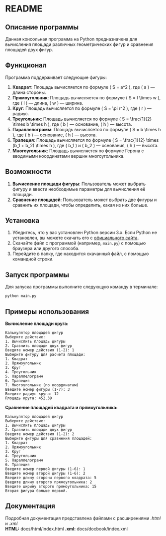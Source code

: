 # README

## Описание программы

Данная консольная программа на Python предназначена для вычисления площади различных геометрических фигур и сравнения площадей двух фигур.

## Функционал

Программа поддерживает следующие фигуры:

1. **Квадрат**: Площадь вычисляется по формуле \( S = a^2 \), где \( a \) — длина стороны.
2. **Прямоугольник**: Площадь вычисляется по формуле \( S = l \times w \), где \( l \) — длина, \( w \) — ширина.
3. **Круг**: Площадь вычисляется по формуле \( S = \pi r^2 \), где \( r \) — радиус.
4. **Треугольник**: Площадь вычисляется по формуле \( S = \frac{1}{2} \times b \times h \), где \( b \) — основание, \( h \) — высота.
5. **Параллелограмм**: Площадь вычисляется по формуле \( S = b \times h \), где \( b \) — основание, \( h \) — высота.
6. **Трапеция**: Площадь вычисляется по формуле \( S = \frac{1}{2} \times (b_1 + b_2) \times h \), где \( b_1 \) и \( b_2 \) — основания, \( h \) — высота.
7. **Многоугольник**: Площадь вычисляется по формуле Герона с вводимыми координатами вершин многоугольника.

## Возможности

1. **Вычисление площади фигуры**: Пользователь может выбрать фигуру и ввести необходимые параметры для вычисления её площади.
2. **Сравнение площадей**: Пользователь может выбрать две фигуры и сравнить их площади, чтобы определить, какая из них больше.

## Установка

1. Убедитесь, что у вас установлен Python версии 3.x. Если Python не установлен, вы можете скачать его с [официального сайта](https://www.python.org/downloads/).
2. Скачайте файл с программой (например, `main.py`) с помощью браузера или другого способа.
3. Перейдите в папку, где находится скачанный файл, с помощью командной строки.

## Запуск программы

Для запуска программы выполните следующую команду в терминале:

```bash
python main.py
```

## Примеры использования

**Вычисление площади круга:**

```
Калькулятор площадей фигур
Выберите действие:
1. Вычислить площадь фигуры
2. Сравнить площади двух фигур
Введите номер действия (1-2): 1
Выберите фигуру для расчета площади:
1. Квадрат
2. Прямоугольник
3. Круг
4. Треугольник
5. Параллелограмм
6. Трапеция
7. Многоугольник (по координатам)
Введите номер фигуры (1-7): 3
Введите радиус круга: 12
Площадь круга: 452.39
```

**Сравнение площадей квадрата и прямоугольника:**

```
Калькулятор площадей фигур
Выберите действие:
1. Вычислить площадь фигуры
2. Сравнить площади двух фигур
Введите номер действия (1-2): 2
Выберите фигуры для сравнения площадей:
1. Квадрат
2. Прямоугольник
3. Круг
4. Треугольник
5. Параллелограмм
6. Трапеция
Введите номер первой фигуры (1-6): 1
Введите номер второй фигуры (1-6): 2
Введите длину стороны первого квадрата: 5
Введите длину второго прямоугольника: 2
Введите ширину второго прямоугольника: 15
Вторая фигура больше первой.
```

## Документация

Подробная документация представлена файлами с расширениями *.html* и *.xml*  
**HTML:** docs/html/index.html
**.xml:** docs/docbook/index.xml
